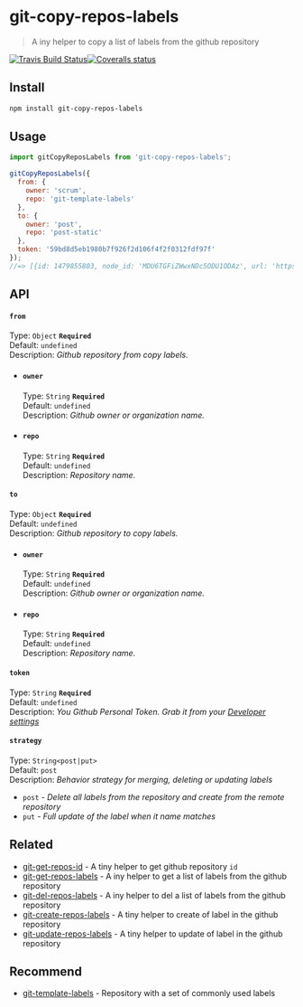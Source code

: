 # git-copy-repos-labels
> A iny helper to copy a list of labels from the github repository 

[![Travis Build Status](https://img.shields.io/travis/Scrum/git-copy-repos-labels/master.svg?style=flat-square&label=unix)](https://travis-ci.org/Scrum/git-copy-repos-labels)[![Coveralls status](https://img.shields.io/coveralls/Scrum/git-copy-repos-labels.svg?style=flat-square)](https://coveralls.io/r/Scrum/git-copy-repos-labels)

## Install
```bash
npm install git-copy-repos-labels
```

## Usage
```js
import gitCopyReposLabels from 'git-copy-repos-labels';

gitCopyReposLabels({
  from: {
    owner: 'scrum', 
    repo: 'git-template-labels'
  },
  to: {
    owner: 'post', 
    repo: 'post-static'
  },
  token: '59bd8d5eb1980b7f926f2d106f4f2f0312fdf97f'
});
//=> [{id: 1479855803, node_id: 'MDU6TGFiZWwxNDc5ODU1ODAz', url: 'https://api.github.com/repos/post/post-static/labels/bug', name: 'bug', color: 'd73a4a', description: 'Something isn\'t working', default: true}, ...]
```

## API
#### `from`
  Type: `Object` **`Required`**  
  Default: `undefined`  
  Description: *Github repository from copy labels.*

  - #### `owner`

    Type: `String` **`Required`**  
    Default: `undefined`  
    Description: *Github owner or organization name.*

  - #### `repo`

    Type: `String` **`Required`**  
    Default: `undefined`  
    Description: *Repository name.*

#### `to`
  Type: `Object` **`Required`**  
  Default: `undefined`  
  Description: *Github repository to copy labels.*

  - #### `owner`

    Type: `String` **`Required`**  
    Default: `undefined`  
    Description: *Github owner or organization name.*

  - #### `repo`

    Type: `String` **`Required`**  
    Default: `undefined`  
    Description: *Repository name.*

#### `token`

Type: `String` **`Required`**  
Default: `undefined`  
Description: *You  Github Personal Token. Grab it from your [Developer settings](https://github.com/settings/developers)*

#### `strategy`

Type: `String<post|put>`  
Default: `post`  
Description: *Behavior strategy for merging, deleting or updating labels*
  - `post` - *Delete all labels from the repository and create from the remote repository*
  - `put` - *Full update of the label when it name matches*

## Related
 - [git-get-repos-id](https://github.com/Scrum/git-get-repos-id) - A tiny helper to get github repository `id` 
 - [git-get-repos-labels](https://github.com/Scrum/git-get-repos-labels) - A iny helper to get a list of labels from the github repository
 - [git-del-repos-labels](https://github.com/Scrum/git-del-repos-labels) - A iny helper to del a list of labels from the github repository
 - [git-create-repos-labels](https://github.com/Scrum/git-create-repos-labels) - A tiny helper to create of label in the github repository 
 - [git-update-repos-labels](https://github.com/Scrum/git-update-repos-labels) - A tiny helper to update of label in the github repository 

 ## Recommend
  - [git-template-labels](https://github.com/Scrum/git-template-labels) - Repository with a set of commonly used labels
